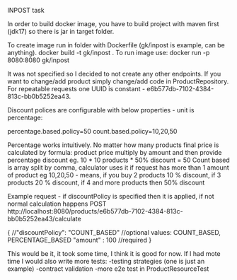 INPOST task

In order to build docker image, you have to build project with maven first (jdk17) so there is jar in target folder.

To create image run in folder with Dockerfile (gk/inpost is example, can be anything).
docker build -t gk/inpost .
To run image use:
docker run -p 8080:8080 gk/inpost


It was not specified so I decided to not create any other endpoints.
If you want to change/add product simply change/add code in ProductRepository.
For repeatable requests one UUID is constant - e6b577db-7102-4384-813c-bb0b5252ea43.

Discount polices are configurable with below properties - unit is percentage:

percentage.based.policy=50
count.based.policy=10,20,50

Percentage works intuitively. No matter how many products final price is calculated by formula:
product price multiply by amount and then provide percentage discount
eg. 10  * 10 products * 50% discount = 50 
Count based is array split by comma, calculator uses it if request has more than 1 amount of product
eg 10,20,50 - means, if you buy 2 products 10 % discount, if 3 products 20 % discount, if 4 and more products then 50% discount

Example request - if discountPolicy is specified then it is applied, if not normal calculation happens
POST http://localhost:8080/products/e6b577db-7102-4384-813c-bb0b5252ea43/calculate

{
//"discountPolicy": "COUNT_BASED" //optional values: COUNT_BASED, PERCENTAGE_BASED
"amount" : 100 //required
}


This would be it, it took some time, I think it is good for now.
If I had mote time I would also write more tests:
-testing strategies (one is just an example)
-contract validation
-more e2e test in ProductResourceTest
